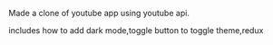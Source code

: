 Made a clone of youtube app using youtube api.

includes how to add dark mode,toggle button to toggle theme,redux
